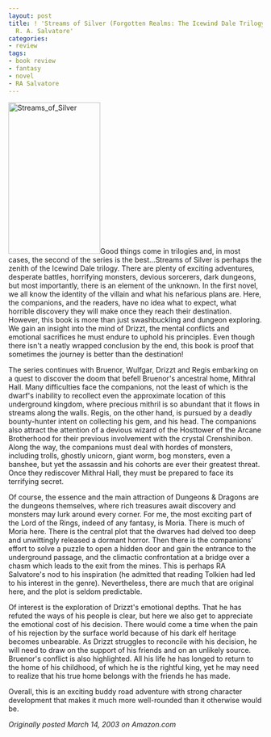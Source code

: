 ```yaml
---
layout: post
title: ! 'Streams of Silver (Forgotten Realms: The Icewind Dale Trilogy, Book 2) by
  R. A. Salvatore'
categories:
- review
tags:
- book review
- fantasy
- novel
- RA Salvatore
---
```

<img class="pull-left" title="Streams_of_Silver" src="https://dl.dropboxusercontent.com/u/52804626/images/Streams_of_Silver-182x300.jpg" width="182" height="300" />Good things come in trilogies and, in most cases, the second of the series is the best...Streams of Silver is perhaps the zenith of the Icewind Dale trilogy. There are plenty of exciting adventures, desperate battles, horrifying monsters, devious sorcerers, dark dungeons, but most importantly, there is an element of the unknown. In the first novel, we all know the identity of the villain and what his nefarious plans are. Here, the companions, and the readers, have no idea what to expect, what horrible discovery they will make once they reach their destination. However, this book is more than just swashbuckling and dungeon exploring. We gain an insight into the mind of Drizzt, the mental conflicts and emotional sacrifices he must endure to uphold his principles. Even though there isn't a neatly wrapped conclusion by the end, this book is proof that sometimes the journey is better than the destination!

The series continues with Bruenor, Wulfgar, Drizzt and Regis embarking on a quest to discover the doom that befell Bruenor's ancestral home, Mithral Hall. Many difficulties face the companions, not the least of which is the dwarf's inability to recollect even the approximate location of this underground kingdom, where precious mithril is so abundant that it flows in streams along the walls. Regis, on the other hand, is pursued by a deadly bounty-hunter intent on collecting his gem, and his head. The companions also attract the attention of a devious wizard of the Hosttower of the Arcane Brotherhood for their previous involvement with the crystal Crenshinibon. Along the way, the companions must deal with hordes of monsters, including trolls, ghostly unicorn, giant worm, bog monsters, even a banshee, but yet the assassin and his cohorts are ever their greatest threat. Once they rediscover Mithral Hall, they must be prepared to face its terrifying secret.

Of course, the essence and the main attraction of Dungeons &amp; Dragons are the dungeons themselves, where rich treasures await discovery and monsters may lurk around every corner. For me, the most exciting part of the Lord of the Rings, indeed of any fantasy, is Moria. There is much of Moria here. There is the central plot that the dwarves had delved too deep and unwittingly released a dormant horror. Then there is the companions' effort to solve a puzzle to open a hidden door and gain the entrance to the underground passage, and the climactic confrontation at a bridge over a chasm which leads to the exit from the mines. This is perhaps RA Salvatore's nod to his inspiration (he admitted that reading Tolkien had led to his interest in the genre). Nevertheless, there are much that are original here, and the plot is seldom predictable.

Of interest is the exploration of Drizzt's emotional depths. That he has refuted the ways of his people is clear, but here we also get to appreciate the emotional cost of his decision. There would come a time when the pain of his rejection by the surface world because of his dark elf heritage becomes unbearable. As Drizzt struggles to reconcile with his decision, he will need to draw on the support of his friends and on an unlikely source. Bruenor's conflict is also highlighted. All his life he has longed to return to the home of his childhood, of which he is the rightful king, yet he may need to realize that his true home belongs with the friends he has made.

Overall, this is an exciting buddy road adventure with strong character development that makes it much more well-rounded than it otherwise would be.

*Originally posted March 14, 2003 on Amazon.com*
